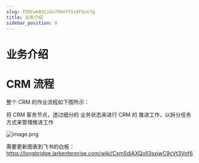 ```yaml
---
slug: T5OCwe02Cidx7UkGYYIcEFGzn7g
title: 业务介绍
sidebar_position: 0
---
```



# 业务介绍


# CRM 流程


整个 CRM 的作业流程如下图所示：


将 CRM 客务节点，透过细分的 业务状态来进行 CRM 的 推进工作，以拆分任务方式来管理推进工作


![image.png](/assets/178f4fa0793106b1c735703fb049184b.png)


需要更新图表到飞书的白板：https://longbridge.larkenterprise.com/wiki/Cxm5djAXQolI3sxiwC9cVt3Vnf6

